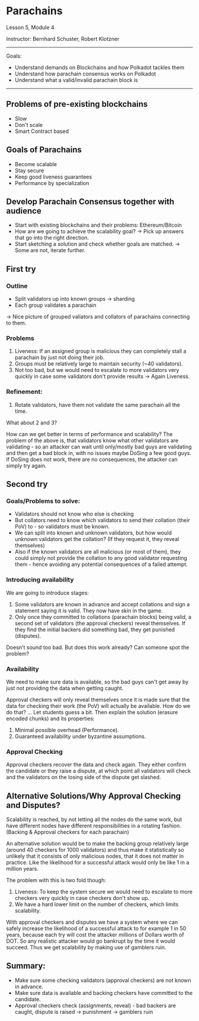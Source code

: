 # Parachains

Lesson 5, Module 4

Instructor: Bernhard Schuster, Robert Klotzner

<hr>

Goals:

- Understand demands on Blockchains and how Polkadot tackles them
- Understand how parachain consensus works on Polkadot
- Understand what a valid/invalid parachain block is

---

## Problems of pre-existing blockchains

- Slow
- Don't scale
- Smart Contract based

## Goals of Parachains

- Become scalable
- Stay secure
- Keep good liveness guarantees
- Performance by specialization

## Develop Parachain Consensus together with audience

- Start with existing blockchains and their problems: Ethereum/Bitcoin
- How are we going to achieve the scalability goal?
  -> Pick up answers that go into the right direction.
- Start sketching a solution and check whether goals are matched.
  -> Some are not, iterate further.

## First try

### Outline

- Split validators up into known groups -> sharding
- Each group validates a parachain

-> Nice picture of grouped valiators and collators of parachains connecting to
them.

### Problems

1. Liveness: If an assigned group is malicious they can completely stall a parachain by just not doing their job.
1. Groups must be relatively large to maintain security (~40 validators).
1. Not too bad, but we would need to escalate to more validators very quickly in case some validators don't provide results -> Again Liveness.

### Refinement:

1. Rotate validators, have them not validate the same parachain all the time.

What about 2 and 3?

How can we get better in terms of performance and scalability?
The problem of the above is, that validators know what other validators are validating - so an attacker can wait until only/mostly bad guys are validating and then get a bad block in, with no issues maybe DoSing a few good guys.
If DoSing does not work, there are no consequences, the attacker can simply try again.

## Second try

### Goals/Problems to solve:

- Validators should not know who else is checking
- But collators need to know which validators to send their collation (their
  PoV) to - so validators must be known.
- We can split into known and unknown validators, but how would unknown
  validators get the collation? (If they request it, they reveal themselves)
- Also if the known validators are all malicious (or most of them), they could
  simply not provide the collation to any good validator requesting them - hence
  avoiding any potential consequences of a failed attempt.

### Introducing availability

We are going to introduce stages:

1. Some validators are known in advance and accept collations and sign a
   statement saying it is valid.
   They now have skin in the game.
1. Only once they committed to collations (parachain blocks) being valid, a second set of validators (the approval checkers) reveal themselves.
   If they find the initial backers did something bad, they get punished (disputes).

Doesn't sound too bad.
But does this work already? Can someone spot the problem?

### Availability

We need to make sure data is available, so the bad guys can't get away by just not providing the data when getting caught.

Approval checkers will only reveal themselves once it is made sure that the data for checking their work (the PoV) will actually be available.
How do we do that?
... Let students guess a bit.
Then explain the solution (erasure encoded chunks) and its properties:

1. Minimal possible overhead (Performance).
1. Guaranteed availability under byzantine assumptions.

### Approval Checking

Approval checkers recover the data and check again.
They either confirm the candidate or they raise a dispute, at which point all validators will check and the validators on the losing side of the dispute get slashed.

## Alternative Solutions/Why Approval Checking and Disputes?

Scalability is reached, by not letting all the nodes do the same work, but have different nodes have different responsibilities in a rotating fashion.
(Backing & Approval checkers for each parachain)

An alternative solution would be to make the backing group relatively large (around 40 checkers for 1000 validators) and thus make it statistically so unlikely that it consists of only malicious nodes, that it does not matter in practice.
Like the likelihood for a successful attack would only be like 1 in a million years.

The problem with this is two fold though:

1. Liveness: To keep the system secure we would need to escalate to more checkers very quickly in case checkers don't show up.
1. We have a hard lower limit on the number of checkers, which limits
   scalability.

With approval checkers and disputes we have a system where we can safely increase the likelihood of a successful attack to for example 1 in 50 years, because each try will cost the attacker millions of Dollars worth of DOT.
So any realistic attacker would go bankrupt by the time it would succeed.
Thus we get scalability by making use of gamblers ruin.

## Summary:

- Make sure some checking validators (approval checkers) are not known in advance.
- Make sure data is available and backing checkers have committed to the candidate.
- Approval checkers check (assignments, reveal) - bad backers are caught, dispute is raised -> punishment -> gamblers ruin
